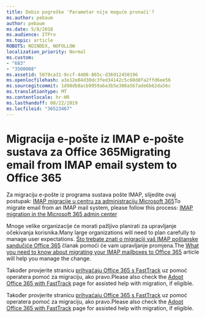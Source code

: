 ```yaml
---
title: Dobio pogreške 'Parametar nije moguće pronaći'?
ms.author: pebaum
author: pebaum
ms.date: 5/8/2018
ms.audience: ITPro
ms.topic: article
ROBOTS: NOINDEX, NOFOLLOW
localization_priority: Normal
ms.custom:
- "683"
- "3500008"
ms.assetid: 5070ca31-9ccf-4408-865c-d36912450196
ms.openlocfilehash: a3e12e84d30dc3fed34142c5c60d8fa2ffd6ee56
ms.sourcegitcommit: 1d98db8acb9959aba3b5e308a567ade6b62da56c
ms.translationtype: MT
ms.contentlocale: hr-HR
ms.lasthandoff: 08/22/2019
ms.locfileid: "36523467"
---
```

# <a name="migrating-email-from-imap-email-system-to-office-365"></a><span data-ttu-id="7b577-102">Migracija e-pošte iz IMAP e-pošte sustava za Office 365</span><span class="sxs-lookup"><span data-stu-id="7b577-102">Migrating email from IMAP email system to Office 365</span></span>

<span data-ttu-id="7b577-103">Za migraciju e-pošte iz programa sustava pošte IMAP, slijedite ovaj postupak: [IMAP migracije u centru za administraciju Microsoft 365](https://support.office.com/article/4682f2e4-f720-4868-91ab-207f5b0c325d)</span><span class="sxs-lookup"><span data-stu-id="7b577-103">To migrate email from an IMAP mail system, please follow this process: [IMAP migration in the Microsoft 365 admin center](https://support.office.com/article/4682f2e4-f720-4868-91ab-207f5b0c325d)</span></span>
  
<span data-ttu-id="7b577-104">Mnoge velike organizacije će morati pažljivo planirati za upravljanje očekivanja korisnika.</span><span class="sxs-lookup"><span data-stu-id="7b577-104">Many large organizations will need to plan carefully to manage user expectations.</span></span> <span data-ttu-id="7b577-105">[Što trebate znati o migraciji vaš IMAP poštanske sandučiće Office 365](https://docs.microsoft.com/Exchange/mailbox-migration/migrating-imap-mailboxes/migrating-imap-mailboxes) članak pomoći će vam upravljanje promjena.</span><span class="sxs-lookup"><span data-stu-id="7b577-105">The [What you need to know about migrating your IMAP mailboxes to Office 365](https://docs.microsoft.com/Exchange/mailbox-migration/migrating-imap-mailboxes/migrating-imap-mailboxes) article will help you manage the change.</span></span>

<span data-ttu-id="7b577-106">Također provjerite stranicu [prihvaćaju Office 365 s FastTrack](https://www.microsoft.com/fasttrack/microsoft-365/office-365) uz pomoć operatera pomoć za migraciju, ako pravo.</span><span class="sxs-lookup"><span data-stu-id="7b577-106">Please also check the [Adopt Office 365 with FastTrack](https://www.microsoft.com/fasttrack/microsoft-365/office-365) page for assisted help with migration, if eligible.</span></span>
  

<span data-ttu-id="7b577-107">Također provjerite stranicu [prihvaćaju Office 365 s FastTrack](https://www.microsoft.com/fasttrack/microsoft-365/office-365) uz pomoć operatera pomoć za migraciju, ako pravo.</span><span class="sxs-lookup"><span data-stu-id="7b577-107">Please also check the [Adopt Office 365 with FastTrack](https://www.microsoft.com/fasttrack/microsoft-365/office-365) page for assisted help with migration, if eligible.</span></span>
  
